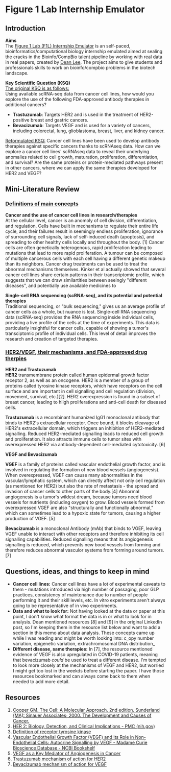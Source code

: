# **Figure 1 Lab Internship Emulator**  
## **Introduction**
**Aims**  
The [Figure 1 Lab (F1L) Internship Emulator](https://github.com/deanslee/FigureOneLab/blob/main/README.md) is an self-paced, bioinformatics/computational biology internship emulated aimed at sealing the cracks in the Bioinfo/CompBio talent pipeline by working with real data in real papers, created by [Dean Lee](https://www.linkedin.com/in/deanslee/). The project aims to give students and professionals skills to work on bioinfo/compbio problems in the biotech landscape.  

**Key Scientific Question (KSQ)**  
<ins>The original KSQ is as follows:</ins>  
Using available scRNA-seq data from cancer cell lines, how would you explore the use of the following FDA-approved antibody therapies in additional cancers?  
- **Trastuzumab**: Targets HER2 and is used in the treatment of HER2-positive breast and gastric cancers.  
- **Bevacizumab**: Targets VEGF and is used for a variety of cancers, including colorectal, lung, glioblastoma, breast, liver, and kidney cancer.

<ins>Reformulated KSQ:</ins>
Cancer cell lines have been used to develop antibody therapies against specific cancers thanks to scRNAseq data. How can we explore a cancer cell lines' scRNAseq data to reveal their underlying anomalies related to cell growth, maturation, proliferation, differentiation, and survival? Are the same proteins or protein-mediated pathways present in other cancers, where we can apply the same therapies developed for HER2 and VEGF?  

## **Mini-Literature Review**  

### <ins>**Definitions of main concepts**</ins>  

**Cancer and the use of cancer cell lines in research/therapies**  
At the cellular level, cancer is an anomoly of cell division, differentiation, and regulation. Cells have built in mechanisms to regulate their entire life cycle, and their failures result in seemingly endless proliferation, ignorance of surrounding cell signals, lack of self-induced death (apoptosis), and spreading to other healthy cells locally and throughout the body. [1] Cancer cells are often genetically heterogenous, rapid proliferation leading to mutations that lead to more rapid proliferation. A tumour can be composed of multiple cancerous cells with each cell having a different genetic makeup than its neighbors. Cancer drug treatments can be used to treat the abnormal mechanisms themselves. Kinker et al actually showed that several cancer cell lines share certain patterns in their transcriptomic profile, which suggests that we can draw similartities between seeingly "different diseases", and potentially use available medicines to    

**Single-cell RNA sequencing (scRNA-seq), and its potential and potential therapies**  
Traditional sequencing, or "bulk sequencing," gives us an average profile of cancer cells as a whole, but nuance is lost. Single-cell RNA sequencing data (scRNA-seq) provides the RNA sequencing inside individual cells, providing a live profile of the cells at the time of experiments. This data is particularly insightful for cancer cells, capable of showing a tumor's transciptomic profile of individual cells. This level of detail improves the research and creation of targeted therapies. 

### <ins>**HER2/VEGF, their mechanisms, and FDA-approved drug therpies**</ins>
**HER2 and Trastuzumab**  
**HER2** transmembrane protein called human epidermal growth factor receptor 2, as well as an oncogene. HER2 is a member of a group of proteins called tyrosine kinase receptors, which have receptors on the cell surface and are important in cell signalling and cell regulation (division, movement, survival, etc.)[2]. HER2 overexpression is found in a subset of breast cancer, leading to hiigh proliferations and anti-cell death for diseased cells.  

**Trastuzumab** is a recombinant humanized IgG1 monoclonal antibody that binds to HER2's extracellular receptor. Once bound, it blocks cleavage of HER2's extracellular domain, which triggers an inhibition of HER2-mediated signalling. Reduced HER2-mediated signalling leads to reduced cell growth and proliferation. It also attracts immune cells to tumor sites with overexpressed HER2 via antibody-dependent cell-mediated cytotoxicity. [6]  

**VEGF and Bevacizumab**  

**VGEF** is a family of proteins called vascular endothelial growth factor, and is involved in regulating the formation of new blood vessels (angiogenesis). When overexpressed, VGEF can cause many abnormalities in the vascular/lymphatic system, which can directly affect not only cell regulation (as mentioned for HER2) but also the rate of metastasis - the spread and invasion of cancer cells to other parts of the body.[4] Abnormal angiogenesis is a tumor's wildest dream, because tumors need blood vessels for nutrients (including oxygen) to grow. Blood vessels formed from overexpressed VGEF are also "structurally and functionally abnormal," which can sometimes lead to a hypoxic state for tumors, causing a higher production of VGEF. [5]  

**Bevacizumab** is a monoclonal Antibody (mAb) that binds to VGEF, leaving VGEF unable to interact with other receptors and therefore inhibiting its cell signalling capabilities. Reduced signalling means that its angiogenesis signalling is reduced, which prevents new bood vessels from forming and therefore reduces abnormal vasculor systems from forming around tumors.[7]  

## **Questions, ideas, and things to keep in mind**  
- **Cancer cell lines:** Cancer cell lines have a lot of experimental caveats to them - mutations introduced via high number of passaging, poor GLP practices, consistency of maintenance due to number of people performing it and their skill levels, etc. In vitro experiments aren't always going to be representative of in vivo experiments.
- **Data and what to look for:** Not having looked at the data or paper at this point, I don't know what format the data is in or what to look for in analysis. Dean mentioned resources [8] and [9] in the original LinkedIn post, so I'm keeping them in the resource list below and want to add a section in this memo about data analysis. These concepts came up while I was reading and might be worth looking into: c_opy number variation, epigenetic variation, extrachromosomal DNA distribution_
- **Different disease, same therapies:** In [7], the resource mentioned evidence of VEGF is also upregulated in COVID-19 patients, meaning that bevacizumab _could_ be used to treat a different disease. I'm tempted to look more closely at the mechanisms of VEGF and HER2, but worried I might get too lost in the weekds before starting the paper. I have those resources bookmarked and can always come back to them when needed to add more detail. 



 ## **Resources**  
1.  [Cooper GM. The Cell: A Molecular Approach. 2nd edition. Sunderland (MA): Sinauer Associates; 2000. The Development and Causes of Cancer.](https://www.ncbi.nlm.nih.gov/books/NBK9963/#:~:text=Cancer%20cells%20typically%20display%20abnormalities%20in%20the%20mechanisms,that%20regulate%20normal%20cell%20proliferation%2C%20differentiation%2C%20and%20survival.)  
2. [HER 2: Biology, Detection, and Clinical Implications - PMC (nih.gov)](https://www.ncbi.nlm.nih.gov/pmc/articles/PMC3242418/#:~:text=The%20HER2%20pathway%20has%20been%20described%20in%20systems,that%20affect%20various%20cellular%20functions%20%288%29%20%28Fig.%201%29.)  
3. [Definition of receptor tyrosine kinase](https://www.cancer.gov/publications/dictionaries/cancer-terms/def/receptor-tyrosine-kinase#:~:text=reh%2DSEP%2Dter%20TY,movement%2C%20metabolism%2C%20and%20survival.)
4.  [Vascular Endothelial Growth Factor (VEGF) and Its Role in Non-Endothelial Cells: Autocrine Signalling by VEGF - Madame Curie Bioscience Database - NCBI Bookshelf](https://www.ncbi.nlm.nih.gov/books/NBK6482/#:~:text=Vascular%20endothelial%20growth%20factor%20(VEGF)%20is%20a%20potent%20angiogenic%20factor,tumor%20angiogenesis%20is%20well%20defined.)  
5. [VEGF as a Key Mediator of Angiogenesis in Cancer](https://karger.com/ocl/article-abstract/69/Suppl.%203/4/237877/VEGF-as-a-Key-Mediator-of-Angiogenesis-in-Cancer?redirectedFrom=fulltext)
6. [Trastuzumab mechanism of action for HER2](https://go.drugbank.com/drugs/DB00072)
7. [Bevacizumab mechanism of action for VEGF](https://go.drugbank.com/drugs/DB00112)





